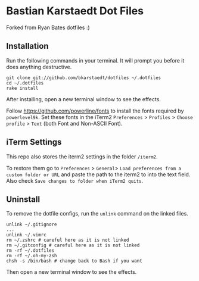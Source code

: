 # Bastian Karstaedt Dot Files

Forked from Ryan Bates dotfiles :)

## Installation

Run the following commands in your terminal. It will prompt you before it does anything destructive.

```terminal
git clone git://github.com/bkarstaedt/dotfiles ~/.dotfiles
cd ~/.dotfiles
rake install
```

After installing, open a new terminal window to see the effects.

Follow https://github.com/powerline/fonts to install the fonts required by `powerlevel9k`. Set these fonts in the iTerm2 `Preferences` > `Profiles` > `Choose profile` > `Text` (both Font and Non-ASCII Font).

## iTerm Settings

This repo also stores the iterm2 settings in the folder `/iterm2`.

To restore them go to `Preferences` > `General`> `Load preferences from a custom folder or URL` and paste the path to the iterm2 to into the text field. Also check `Save changes to folder when iTerm2 quits`.

## Uninstall

To remove the dotfile configs, run the `unlink` command on the linked files.

```
unlink ~/.gitignore
...
unlink ~/.vimrc
rm ~/.zshrc # careful here as it is not linked
rm ~/.gitconfig # careful here as it is not linked
rm -rf ~/.dotfiles
rm -rf ~/.oh-my-zsh
chsh -s /bin/bash # change back to Bash if you want
```

Then open a new terminal window to see the effects.
